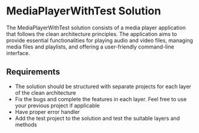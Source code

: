 # MediaPlayerWithTest Solution

The MediaPlayerWithTest solution consists of a media player application that follows the clean architecture principles. The application aims to provide essential functionalities for playing audio and video files, managing media files and playlists, and offering a user-friendly command-line interface.

## Requirements

- The solution should be structured with separate projects for each layer of the clean architecture
- Fix the bugs and complete the features in each layer. Feel free to use your previous project if applicable
- Have proper error handler
- Add the test project to the solution and test the suitable layers and methods
